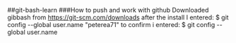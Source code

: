 ##git-bash-learn
###How to push and work with github
Downloaded gibbash from https://git-scm.com/downloads
after the install 
I entered: $ git config --global user.name "peterea71"
to confirm i entered: $ git config --global user.name 
